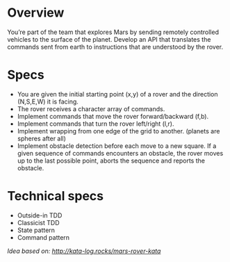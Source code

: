 # Overview

You’re part of the team that explores Mars by sending remotely controlled vehicles to the surface of the planet. Develop an API that translates the commands sent from earth to instructions that are understood by the rover.

# Specs

* You are given the initial starting point (x,y) of a rover and the direction (N,S,E,W) it is facing.
* The rover receives a character array of commands.
* Implement commands that move the rover forward/backward (f,b).
* Implement commands that turn the rover left/right (l,r).
* Implement wrapping from one edge of the grid to another. (planets are spheres after all)
* Implement obstacle detection before each move to a new square. If a given sequence of commands encounters an obstacle, the rover moves up to the last possible point, aborts the sequence and reports the obstacle.

# Technical specs

* Outside-in TDD
* Classicist TDD
* State pattern
* Command pattern

*Idea based on: http://kata-log.rocks/mars-rover-kata*